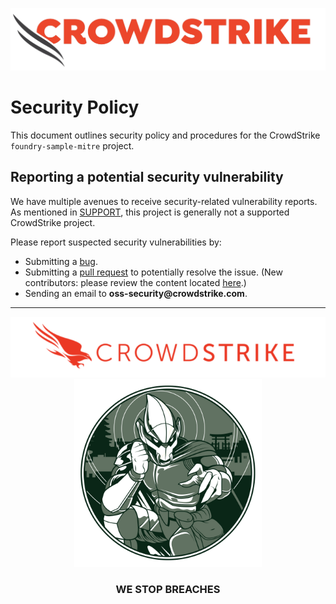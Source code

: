 ![CrowdStrike Falcon](/docs/asset/cs-logo.png?raw=true)

# Security Policy

This document outlines security policy and procedures for the CrowdStrike `foundry-sample-mitre` project.

## Reporting a potential security vulnerability

We have multiple avenues to receive security-related vulnerability reports.
As mentioned in [SUPPORT](https://github.com/CrowdStrike/foundry-sample-mitre/blob/main/SUPPORT.md), this project is generally not a supported CrowdStrike project.

Please report suspected security vulnerabilities by:

- Submitting
  a [bug](https://github.com/CrowdStrike/foundry-sample-mitre/issues/new?assignees=&labels=bug+%3Abug%3A&template=bug_report.md&title=%5B+BUG+%5D+...).
- Submitting a [pull request](https://github.com/CrowdStrike/foundry-sample-mitre/pulls) to potentially resolve the issue. (New
  contributors: please review the content
  located [here](https://github.com/CrowdStrike/foundry-sample-mitre/blob/main/CONTRIBUTING.md).)
- Sending an email to __oss-security@crowdstrike.com__.

---

<p align="center"><img src="https://raw.githubusercontent.com/CrowdStrike/falconpy/main/docs/asset/cs-logo-footer.png"><BR/><img width="300px" src="https://raw.githubusercontent.com/CrowdStrike/falconpy/main/docs/asset/adversary-goblin-panda.png"></P>
<h3><P align="center">WE STOP BREACHES</P></h3>
